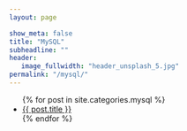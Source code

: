 ```yaml
---
layout: page

show_meta: false
title: "MySQL"
subheadline: ""
header:
   image_fullwidth: "header_unsplash_5.jpg"
permalink: "/mysql/"
---
```

<ul>
    {% for post in site.categories.mysql %}
    <li><a href="{{ site.url }}{{ site.baseurl }}{{ post.url }}">{{ post.title }}</a></li>
    {% endfor %}
</ul>